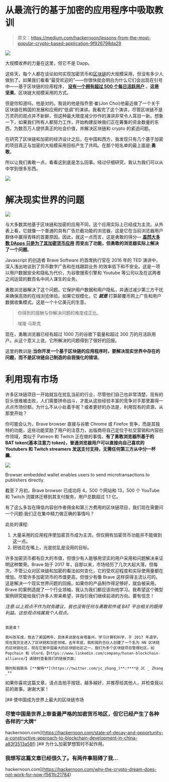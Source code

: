 # 从最流行的基于加密的应用程序中吸取教训

> 原文：<https://medium.com/hackernoon/lessons-from-the-most-popular-crypto-based-application-9f926798da29>

![](img/e618b41277107ad3a413d9027bd24e08.png)

大规模收养的力量在这里，但它不是 Dapp。

这些天，每个人都在谈论如何实现加密货币和[区块链](https://hackernoon.com/tagged/blockchain)的大规模采用，但没有多少人做到了。如果我们看看“最受欢迎的”——你很快就会明白为什么它们会出现在引号中——基于区块链的应用程序， [**没有一个拥有超过 500 个每日活跃用户**](https://www.stateofthedapps.com/) 。**这是坚果**。区块链大规模采用的方式。

但是你知道吗，他是对的。我说的他是指乔恩·崔(Jon Choi)他最近做了一个关于区块链在韩国的发展和应用的“低调”的演讲。我看完了这个演讲，尽管区块链不是万灵药的观点并不新鲜，但这种最大限度减少炒作的演讲非常令人耳目一新。想象一下，如果我们所有人都努力工作，开始构建反映我们正在筹集的资金数量的东西，为数百万人提供真正的社会价值，并解决区块链和 crypto 的紧迫问题。

在研究了区块链和加密的经济设计之后，在中国和西方，我发现只有几个基于加密的项目真正与加密的大规模采用目标产生了共鸣。在那个短名单的最上面是:**勇敢**。

所以让我们勇敢一点，看看这到底是怎么回事。经过仔细研究，我认为我们可以从中学到很多东西。

![](img/4f516cbdf1b2e9997dac2c1415c4f4e4.png)

# 解决现实世界的问题

![](img/9f274fd0e72bb8c8f23ddd0e8927a86c.png)

与大多数其他基于区块链和加密的应用不同，这个应用实际上已经成为主流。从外表上看，它就像一个普通的具有广告拦截功能的浏览器，这是它在当前浏览器用户群体中赢得青睐的首要原因。因此，就这一点而言，这是勇敢的得分— [**虽然大多数 DApps 只是为了其加密货币应用**](https://hackernoon.com/why-the-crypto-dream-does-not-work-for-now-f561fc21784) **而变出了功能，但勇敢的浏览器实际上解决了一个问题**。

Javascript 的创造者 Brave Software 的首席执行官在 2016 年的 TED 演讲中，深入浅出地谈到了货币数字广告和在线跟踪业务 的效率低下和不安全。这是一项以用户数据安全和隐私为代价，为谷歌搜索引擎和 Youtube 等公司以及在这两者之间运营的数百名中间人谋生的业务。

勇敢浏览器解决了这个问题。它保护用户数据和用户隐私，并通过减少第三方干扰来确保高效的在线浏览体验。如果它规模化，它 ***就是*** 打算颠覆币网上广告和用户数据收集模式。这是一个十亿美元的生意。

> 你得到的报酬与你解决问题的难度成正比。
> 
> 埃隆·马斯克

现在，勇敢浏览器已经有超过 1000 万的谷歌下载量和超过 300 万的月活跃用户。从这个意义上说，它所解决的问题得到了很好的回报。

这里的教训是:**当你开发一个基于区块链的应用程序时，要解决现实世界中存在的问题，而不是区块链自己制造的自我强化的错误**。

# **利用现有市场**

许多区块链项目一开始就旨在扰乱当前的行业，尽管他们自己也非常清楚，现有的巨头很难被击败，人们需要拼命战斗，才能从这些经验丰富的竞争对手那里赢得一点点市场份额。为什么不从小处着手呢？或者更好的办法是，利用现有的资源，从那里开始？

你可能会认为，Brave browser 直接与谷歌 Chrome 或 Firefox 竞争，而是其独特的功能，这些功能奖励了用户的注意力，出版商将自己定位于社交营销和内容创作领域，类似于 Patreon 和 Twitch 正在做的事情。**有了勇敢浏览器所基于的 BAT token(基本注意力 token)，普通浏览器用户可以直接向自己喜欢的 Youtubers 和 Twitch streamers 发送支付支持，无需任何第三方从中分一杯羹**。

![](img/a867df943b6288046a0981eae868371f.png)

Browser embedded wallet enables users to send microtransactions to publishers directly.

截至 7 月初，Brave browser 已成功将 4，500 个网站和 13，500 个 YouTube 和 Twitch 流媒体迁移到其支付服务，用户总数超过 1.1 亿。

有了这么多旨在降低内容创作者佣金和第三方费用的区块链项目，我们现在需要问一个问题:我们正在集中精力做正确的事情吗？

此处的课程:

1.  大量采用的应用程序使加密货币成为主流，但仅拥有加密货币功能并不能做到这一点。
2.  把钱花在嘴上，光是扰乱是没用的目标。

许多加密货币都有巨大的市值，但很少有人能够用坚实的用户采用和问题解决来证明这种繁荣。Brave 始于 2017 年，自那以来，市场经历了几次大起大落，但每次，不管公众对区块链和加密的看法如何变化，它的受欢迎程度和实际使用量都在增加。尽管许多加密货币的市值更高，但很少有像 Brave 这样获得主流认可的。这是解决一个现实世界问题的回报。如果你的产品制作得足够好，就会被采用。Brave 的案例造就了一个行业领袖，我认为我们都应该向他学习。我希望这个微型案例研究能给我们许多人带来希望，并指引我们继续前进的方向。要有信念！

*注意:以上观点不作为财务建议，我也没有任何与勇敢软件或 BAT 平台相关的既得利益。这些观点纯属我个人观点。*

~~~~~~~~~~~~~~~~~~~~~~~~~~~~~~~~~~~~~~~~

我是谁？

我叫张军成，我去了美国两年，具体来说是在肯塔基州，学习计算机科学，于 2017 年退学。现在我完全进入了区块链和加密领域。去年年底，我和我的合伙人创建了一个名为 HN 区块链的区块链社区，现在它是中国最大的区块链社区之一，我们为多个区块链项目管理社区，如 Popchain 和 Ulord。【https://www.linkedin.com/company/hunan-blockchain-alliance/】请随时查看我们的链接页面:

随时和我联系 [**推特**](https://twitter.com/jc_zhang_)**:****@ JC _ Zhang _**

~~~~~~~~~~~~~~~~~~~~~~~~~~~~~~~~~~~~~~~~

如果你喜欢这篇文章，请点击拍手按钮，越多越好，并推荐给其他人，并检查我以前的故事。谢谢大家！

[](https://hackernoon.com/state-of-decay-and-opportunity-a-constructive-approach-to-blockchain-development-in-china-a83f3513a58f) [## 使中国成为世界上最大的区块链市场

### 尽管中国是世界上审查最严格的加密货币地区，但它已经产生了各种各样的“大牌”

hackernoon.com](https://hackernoon.com/state-of-decay-and-opportunity-a-constructive-approach-to-blockchain-development-in-china-a83f3513a58f) [](https://hackernoon.com/why-the-crypto-dream-does-not-work-for-now-f561fc21784) [## 为什么加密梦想暂时不起作用。

### 我想写这篇文章已经很久了。有两件事阻碍了我…

hackernoon.com](https://hackernoon.com/why-the-crypto-dream-does-not-work-for-now-f561fc21784)